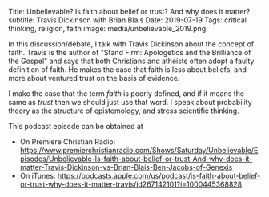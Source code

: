 Title: Unbelievable? Is faith about belief or trust? And why does it matter? 
subtitle: Travis Dickinson with Brian Blais
Date: 2019-07-19
Tags: critical thinking, religion, faith
image: media/unbelievable_2019.png

In this discussion/debate, I talk with Travis Dickinson about the concept of faith.  Travis is the author of "Stand Firm: Apologetics and the Brilliance of the Gospel" and says that both Christians and atheists often adopt a faulty definition of faith. He makes the case that faith is less about beliefs, and more about ventured trust on the basis of evidence.

I make the case that the term *faith* is poorly defined, and if it means the same as *trust* then we should just use that word. I speak about probability theory as the structure of epistemology, and stress scientific thinking.

This podcast episode can be obtained at

* On Premiere Christian Radio: https://www.premierchristianradio.com/Shows/Saturday/Unbelievable/Episodes/Unbelievable-Is-faith-about-belief-or-trust-And-why-does-it-matter-Travis-Dickinson-vs-Brian-Blais-Ben-Jacobs-of-Genexis
* On iTunes: https://podcasts.apple.com/us/podcast/is-faith-about-belief-or-trust-why-does-it-matter-travis/id267142101?i=1000445368828

